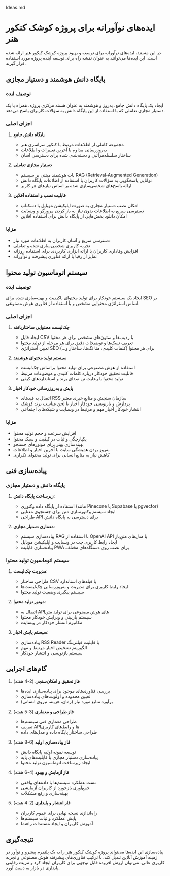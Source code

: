 Ideas.md

# ایده‌های نوآورانه برای پروژه کوشک کنکور هنر

در این مستند، ایده‌های نوآورانه برای توسعه و بهبود پروژه کوشک کنکور هنر ارائه شده است. این ایده‌ها می‌توانند به عنوان نقشه راه برای توسعه آینده پروژه مورد استفاده قرار گیرند.

## پایگاه دانش هوشمند و دستیار مجازی

### توصیف ایده
ایجاد یک پایگاه دانش جامع، به‌روز و هوشمند به عنوان هسته مرکزی پروژه، همراه با یک دستیار مجازی تعاملی که با استفاده از این پایگاه دانش به سؤالات کاربران پاسخ می‌دهد.

### اجزای اصلی

1. **پایگاه دانش جامع**
   - مجموعه کاملی از اطلاعات مرتبط با کنکور سراسری هنر
   - به‌روزرسانی مداوم با آخرین تغییرات و اطلاعات
   - ساختار سلسله‌مراتبی و دسته‌بندی شده برای دسترسی آسان

2. **دستیار مجازی تعاملی**
   - بات هوشمند مبتنی بر سیستم RAG (Retrieval-Augmented Generation)
   - توانایی پاسخگویی به سؤالات کاربران با استفاده از اطلاعات پایگاه دانش
   - ارائه پاسخ‌های شخصی‌سازی شده بر اساس نیازهای هر کاربر

3. **قابلیت نصب و استفاده آفلاین**
   - امکان نصب دستیار مجازی به صورت اپلیکیشن موبایل یا دسکتاپ
   - دسترسی سریع به اطلاعات بدون نیاز به باز کردن مرورگر و وبسایت
   - امکان دانلود بخش‌هایی از پایگاه دانش برای استفاده آفلاین

### مزایا
- دسترسی سریع و آسان کاربران به اطلاعات مورد نیاز
- تجربه کاربری شخصی‌سازی شده و تعاملی
- افزایش وفاداری کاربران با ارائه ابزاری کاربردی برای استفاده روزانه
- تمایز از رقبا با ارائه فناوری پیشرفته و نوآورانه

## سیستم اتوماسیون تولید محتوا

### توصیف ایده
ایجاد یک سیستم خودکار برای تولید محتوای باکیفیت و بهینه‌سازی شده برای SEO بر اساس استراتژی محتوایی مشخص و با استفاده از فناوری هوش مصنوعی.

### اجزای اصلی

1. **چک‌لیست محتوایی ساختاریافته**
   - ایجاد فایل CSV با ردیف‌ها و ستون‌های مشخص برای هر محتوا
   - تعریف تسک‌ها و توضیحات دقیق برای هر مرحله از تولید محتوا
   - تعیین استراتژی SEO برای هر محتوا (کلمات کلیدی، متا تگ‌ها، ساختار و...)

2. **سیستم تولید محتوای هوشمند**
   - استفاده از هوش مصنوعی برای تولید محتوا براساس چک‌لیست
   - قابلیت تحقیق خودکار درباره کلمات کلیدی و موضوعات مرتبط
   - تولید محتوا با رعایت تن صدای برند و استانداردهای کیفی

3. **پایش و به‌روزرسانی خودکار اخبار**
   - اتصال به فیدهای RSS سازمان سنجش و منابع خبری معتبر
   - پردازش و بازنویسی خودکار اخبار با لحن مناسب برند کوشک
   - انتشار خودکار اخبار مهم و مرتبط در وبسایت و شبکه‌های اجتماعی

### مزایا
- افزایش سرعت و حجم تولید محتوا
- یکپارچگی و ثبات در کیفیت و سبک محتوا
- بهینه‌سازی بهتر برای موتورهای جستجو
- به‌روز بودن همیشگی سایت با آخرین اخبار و اطلاعات
- کاهش نیاز به منابع انسانی برای تولید محتوای تکراری

## پیاده‌سازی فنی

### پایگاه دانش و دستیار مجازی

1. **زیرساخت پایگاه دانش**:
   - استفاده از پایگاه داده وکتوری (مانند Pinecone یا Supabase با pgvector)
   - ایجاد سیستم وکتورسازی متن برای جستجوی معنایی
   - طراحی API برای دسترسی به پایگاه دانش

2. **معماری دستیار مجازی**:
   - پیاده‌سازی سیستم RAG با استفاده از OpenAI API یا مدل‌های متن‌باز
   - ایجاد رابط کاربری چت در وبسایت و اپلیکیشن موبایل
   - پیاده‌سازی قابلیت PWA برای نصب روی دستگاه‌های مختلف

### سیستم اتوماسیون تولید محتوا

1. **مدیریت چک‌لیست**:
   - طراحی ساختار CSV با فیلدهای استاندارد
   - ایجاد رابط کاربری برای مدیریت و به‌روزرسانی چک‌لیست‌ها
   - سیستم پیگیری وضعیت تولید محتوا

2. **موتور تولید محتوا**:
   - اتصال به API‌های هوش مصنوعی برای تولید متن
   - سیستم بازبینی و ویرایش خودکار محتوا
   - مکانیزم انتشار خودکار در وبسایت

3. **سیستم پایش اخبار**:
   - پیاده‌سازی RSS Reader با قابلیت فیلترینگ
   - الگوریتم تشخیص اخبار مرتبط و مهم
   - سیستم بازنویسی و انتشار خودکار

## گام‌های اجرایی

1. **فاز تحقیق و امکان‌سنجی** (2-4 هفته)
   - بررسی فناوری‌های موجود برای پیاده‌سازی ایده‌ها
   - تعیین محدوده و اولویت‌های پیاده‌سازی
   - برآورد منابع مورد نیاز (زمان، هزینه، نیروی انسانی)

2. **فاز طراحی و معماری** (3-5 هفته)
   - طراحی معماری فنی سیستم‌ها
   - تعریف API‌ها و رابط‌های کاربری
   - طراحی ساختار پایگاه داده و مدل‌های داده

3. **فاز پیاده‌سازی اولیه** (6-8 هفته)
   - توسعه نمونه اولیه پایگاه دانش
   - پیاده‌سازی دستیار مجازی با قابلیت‌های پایه
   - ایجاد زیرساخت اتوماسیون تولید محتوا

4. **فاز آزمایش و بهبود** (4-6 هفته)
   - تست عملکرد سیستم‌ها با داده‌های واقعی
   - جمع‌آوری بازخورد از کاربران آزمایشی
   - بهینه‌سازی و رفع مشکلات

5. **فاز انتشار و پایداری** (2-4 هفته)
   - راه‌اندازی نسخه نهایی برای عموم کاربران
   - پایش عملکرد و ثبات سیستم‌ها
   - آموزش کاربران و ایجاد مستندات راهنما

## نتیجه‌گیری

پیاده‌سازی این ایده‌ها می‌تواند پروژه کوشک کنکور هنر را به یک پلتفرم پیشرو و نوآور در زمینه آموزش آنلاین تبدیل کند. با ترکیب فناوری‌های پیشرفته هوش مصنوعی و تجربه کاربری عالی، می‌توان ارزش افزوده قابل توجهی برای کاربران ایجاد کرد و مزیت رقابتی پایداری در بازار به دست آورد.

